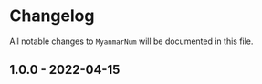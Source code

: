 # Changelog

All notable changes to `MyanmarNum` will be documented in this file.
## 1.0.0 - 2022-04-15

